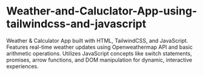 # Weather-and-Caluclator-App-using-tailwindcss-and-javascript
Weather &amp; Calculator App built with HTML, TailwindCSS, and JavaScript. Features real-time weather updates using Openweathermap API and basic arithmetic operations. Utilizes JavaScript concepts like switch statements, promises, arrow functions, and DOM manipulation for dynamic, interactive experiences.
